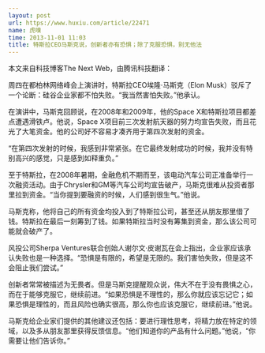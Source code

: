 ```yaml
---
layout: post
url: https://www.huxiu.com/article/22471
name: 虎嗅
time: 2013-11-01 11:03
title: 特斯拉CEO马斯克说，创新者亦有恐惧；除了克服恐惧，别无他法
---
```

本文来自科技博客The Next Web，由腾讯科技翻译：

周四在都柏林网络峰会上演讲时，特斯拉CEO埃隆·马斯克（Elon Musk）驳斥了一个论断：硅谷企业家都不怕失败。“我当然害怕失败。”他承认。

在演讲中，马斯克回顾说，在2008年和2009年，他的Space X和特斯拉项目都差点遭遇滑铁卢。他说，Space X项目前三次发射航天器的努力均宣告失败，而且花光了大笔资金。他的公司好不容易才凑齐用于第四次发射的资金。

“在第四次发射的时候，我感到非常紧张。在它最终发射成功的时候，我并没有特别高兴的感觉，只是感到如释重负。”

至于特斯拉，在2008年暑期，金融危机不期而至，该电动汽车公司正准备举行一次融资活动。由于Chrysler和GM等汽车公司均宣告破产，马斯克很难从投资者那里拉到资金。“当你提到要融资的时候，人们感到很生气。”他说。

马斯克称，他将自己的所有资金均投入到了特斯拉公司，甚至还从朋友那里借了钱。特斯拉在最后一刻筹到了钱。如果特斯拉当时没有筹集到资金，那么该公司可能就会破产了。

风投公司Sherpa Ventures联合创始人谢尔文·皮谢瓦在会上指出，企业家应该承认失败也是一种选择。“恐惧是有限的，希望是无限的。我们害怕失败，但是这不会阻止我们尝试。”

创新者常常被描述为无畏者。但是马斯克提醒观众说，伟大不在于没有畏惧之心，而在于能够克服它，继续前进。“如果恐惧是不理性的，那么你就应该忘记它；如果恐惧是理性的，而且风险也确实很高，那么你也应该克服它，继续前进。”他说。

马斯克给企业家们提供的其他建议还包括：要进行理性思考，将精力放在特定的领域，以及多从朋友那里获得反馈信息。“他们知道你的产品有什么问题。”他说，“你需要让他们告诉你。”

